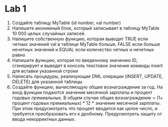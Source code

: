 # Lab 1
1. Создайте таблицу MyTable (id number, val number)
2. Напишите анонимный блок, который записывает в таблицу MyTable 10 000 целых случайных записей.
3. Напишите собственную функцию, которая выводит TRUE если четных значений val в таблице MyTable больше, FALSE если больше нечетных значений и EQUAL если количество четных и нечетных равно
4. Напишите функцию, которая по введенному значению ID, сгенерирует и выведет в консоль текстовое значение команды insert для вставки указанной строки
5. Написать процедуры, реализующие DML операции (INSERT, UPDATE, DELETE) для указанной таблицы
6. Создайте функцию, вычисляющую общее вознаграждение за год. На вход функции подаются значение месячной зарплаты и процент годовых премиальных. В общем случае общее вознаграждение = (1+ процент годовых премиальных) * 12 * значение месячной зарплаты. При этом предусмотреть что процент вводится как целое число, и требуется преобразовать его к дробному. Предусмотреть защиту от ввода некорректных данных.
